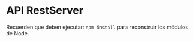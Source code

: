 # API RestServer

Recuerden que deben ejecutar: ```npm install``` para reconstruir los módulos de Node.
